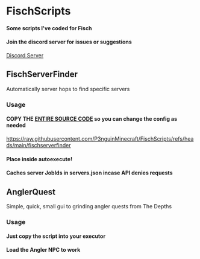 # FischScripts
#### Some scripts I've coded for Fisch
#### Join the discord server for issues or suggestions
[Discord Server](https://discord.gg/fWncS2vFxn)

## FischServerFinder
Automatically server hops to find specific servers
### Usage
#### COPY THE [ENTIRE SOURCE CODE](https://raw.githubusercontent.com/P3nguinMinecraft/FischScripts/refs/heads/main/fischserverfinder.lua) so you can change the config as needed
https://raw.githubusercontent.com/P3nguinMinecraft/FischScripts/refs/heads/main/fischserverfinder
#### Place inside autoexecute!
#### Caches server JobIds in servers.json incase API denies requests

## AnglerQuest
Simple, quick, small gui to grinding angler quests from The Depths
### Usage
#### Just copy the script into your executor

**Load the Angler NPC to work**

